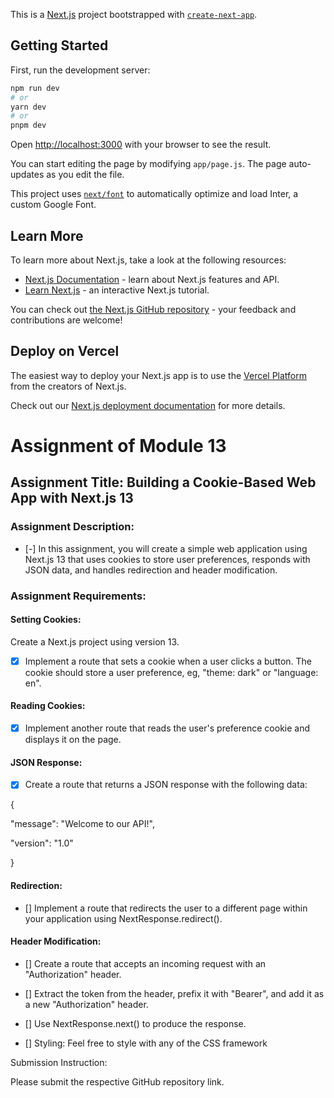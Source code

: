 This is a [Next.js](https://nextjs.org/) project bootstrapped with [`create-next-app`](https://github.com/vercel/next.js/tree/canary/packages/create-next-app).

## Getting Started

First, run the development server:

```bash
npm run dev
# or
yarn dev
# or
pnpm dev
```

Open [http://localhost:3000](http://localhost:3000) with your browser to see the result.

You can start editing the page by modifying `app/page.js`. The page auto-updates as you edit the file.

This project uses [`next/font`](https://nextjs.org/docs/basic-features/font-optimization) to automatically optimize and load Inter, a custom Google Font.

## Learn More

To learn more about Next.js, take a look at the following resources:

- [Next.js Documentation](https://nextjs.org/docs) - learn about Next.js features and API.
- [Learn Next.js](https://nextjs.org/learn) - an interactive Next.js tutorial.

You can check out [the Next.js GitHub repository](https://github.com/vercel/next.js/) - your feedback and contributions are welcome!

## Deploy on Vercel

The easiest way to deploy your Next.js app is to use the [Vercel Platform](https://vercel.com/new?utm_medium=default-template&filter=next.js&utm_source=create-next-app&utm_campaign=create-next-app-readme) from the creators of Next.js.

Check out our [Next.js deployment documentation](https://nextjs.org/docs/deployment) for more details.

# Assignment of Module 13

## Assignment Title: Building a Cookie-Based Web App with Next.js 13

### Assignment Description:

- [-] In this assignment, you will create a simple web application using Next.js 13 that uses cookies to store user preferences, responds with JSON data, and handles redirection and header modification.

### Assignment Requirements:

#### Setting Cookies:

Create a Next.js project using version 13.

- [x] Implement a route that sets a cookie when a user clicks a button. The cookie should store a user preference, eg, "theme: dark" or "language: en".

#### Reading Cookies:

- [x] Implement another route that reads the user's preference cookie and displays it on the page.

#### JSON Response:

- [x] Create a route that returns a JSON response with the following data:

{

"message": "Welcome to our API!",

"version": "1.0"

}

#### Redirection:

- [] Implement a route that redirects the user to a different page within your application using NextResponse.redirect().

#### Header Modification:

- [] Create a route that accepts an incoming request with an "Authorization" header.

- [] Extract the token from the header, prefix it with "Bearer", and add it as a new "Authorization" header.

- [] Use NextResponse.next() to produce the response.

- [] Styling: Feel free to style with any of the CSS framework

Submission Instruction:

Please submit the respective GitHub repository link.
